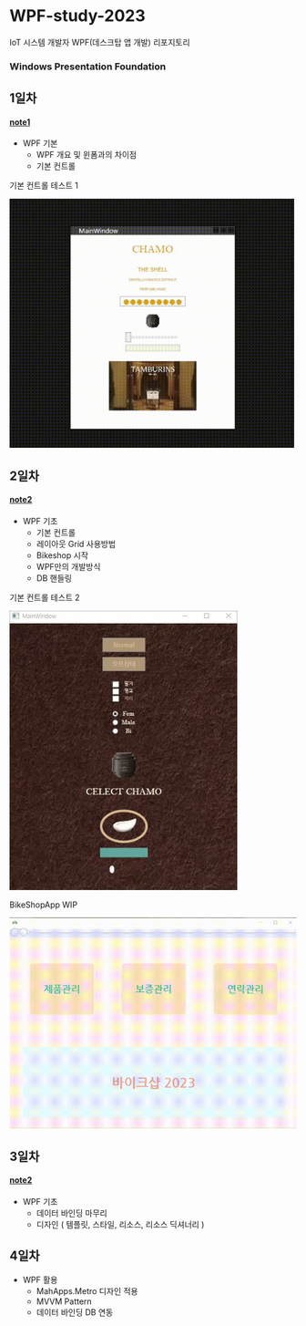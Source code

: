 # WPF-study-2023
IoT 시스템 개발자 WPF(데스크탑 앱 개발) 리포지토리
### Windows Presentation Foundation

## 1일차
#### [note1](https://github.com/limchaeyeon8/WPF-study-2023/blob/main/d1/d1_note.md)

- WPF 기본
    - WPF 개요 및 윈폼과의 차이점
    - 기본 컨트롤

기본 컨트롤 테스트 1

<img src="https://raw.githubusercontent.com/limchaeyeon8/WPF-study-2023/main/d1/d1WpfApp/wp02_simpleControls/ctr.gif" width="500" />


## 2일차
#### [note2](https://github.com/limchaeyeon8/WPF-study-2023/blob/main/d2/d2_note.md)

- WPF 기초
    - 기본 컨트롤
    - 레이아웃 Grid 사용방법
    - Bikeshop 시작
    - WPF만의 개발방식
    - DB 핸들링

기본 컨트롤 테스트 2

<img src="https://raw.githubusercontent.com/limchaeyeon8/WPF-study-2023/main/d2/d2WpfApp/wp3.gif" width="400" />

BikeShopApp WIP

<img src="https://raw.githubusercontent.com/limchaeyeon8/WPF-study-2023/main/d2/d2WpfApp/bshp.gif" width="700" />


## 3일차
#### [note2](https://github.com/limchaeyeon8/WPF-study-2023/blob/main/d3/d3_note.md)

- WPF 기초
    - 데이터 바인딩 마무리
    - 디자인 ( 템플릿, 스타일, 리소스, 리소스 딕셔너리 )


## 4일차
- WPF 활용
    - MahApps.Metro 디자인 적용
    - MVVM Pattern
    - 데이터 바인딩 DB 연동
